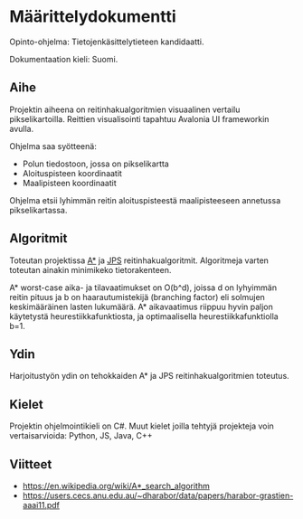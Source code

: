 # Määrittelydokumentti

Opinto-ohjelma: Tietojenkäsittelytieteen kandidaatti.

Dokumentaation kieli: Suomi.

## Aihe
Projektin aiheena on reitinhakualgoritmien visuaalinen vertailu pikselikartoilla. Reittien visualisointi tapahtuu Avalonia UI frameworkin avulla.

Ohjelma saa syötteenä:
 - Polun tiedostoon, jossa on pikselikartta
 - Aloituspisteen koordinaatit
 - Maalipisteen koordinaatit

Ohjelma etsii lyhimmän reitin aloituspisteestä maalipisteeseen annetussa pikselikartassa.

## Algoritmit

Toteutan projektissa [A*](https://en.wikipedia.org/wiki/A*_search_algorithm) ja [JPS](https://users.cecs.anu.edu.au/~dharabor/data/papers/harabor-grastien-aaai11.pdf) reitinhakualgoritmit.
Algoritmeja varten toteutan ainakin minimikeko tietorakenteen.

A* worst-case aika- ja tilavaatimukset on O(b^d), joissa d on lyhyimmän reitin pituus ja b on haarautumistekijä (branching factor) eli solmujen keskimääräinen lasten lukumäärä. A* aikavaatimus riippuu hyvin paljon käytetystä heurestiikkafunktiosta, ja optimaalisella heurestiikkafunktiolla b=1.

## Ydin
Harjoitustyön ydin on tehokkaiden A* ja JPS reitinhakualgoritmien toteutus.

## Kielet
Projektin ohjelmointikieli on C#.
Muut kielet joilla tehtyjä projekteja voin vertaisarvioida: Python, JS, Java, C++

## Viitteet
 - https://en.wikipedia.org/wiki/A*_search_algorithm
 - https://users.cecs.anu.edu.au/~dharabor/data/papers/harabor-grastien-aaai11.pdf